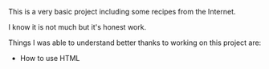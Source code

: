 This is a very basic project including some recipes from the Internet.

<p>I know it is not much but it's honest work.</p>
<p>Things I was able to understand better thanks to working on this project are:</p>
<ul>
    <li>How to use HTML</li>
</ul>